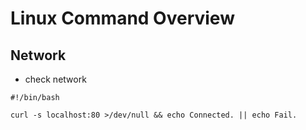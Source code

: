 # Linux Command Overview

## Network

* check network

```
#!/bin/bash

curl -s localhost:80 >/dev/null && echo Connected. || echo Fail.
```